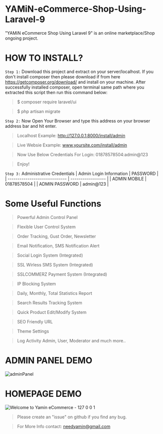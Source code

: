 # YAMiN-eCommerce-Shop-Using-Laravel-9
"YAMiN eCommerce Shop Using Laravel 9" is an online marketplace/Shop ongoing project.

# HOW TO INSTALL?

`Step 1:` Download this project and extract on your server/localhost. If you don't install composer then please download if from here https://getcomposer.org/download/ and install on your machine. After successfully installed composer, open terminal same path where you extracted this script then run this command below:

> $ composer require laravel/ui

> $ php artisan migrate


`Step 2:` Now Open Your Browser and type this address on your browser address bar and hit enter.

> Localhost Example: http://127.0.0.1:8000/install/admin

> Live Websie Example: www.yoursite.com/install/admin 

> Now Use Below Credentials For Login: 01878578504:admin@123 

> Enjoy!

`Step 3:` Administrative Credentials
| Admin Login Information        | PASSWORD           |
| ------------------------------ | ------------------ |
| ADMIN MOBILE                   |  01878578504       |
| ADMIN PASSWORD                 |  admin@123         |

# Some Useful Functions
> Powerful Admin Control Panel

> Flexible User Control System

> Order Tracking, Gust Order, Newsletter

> Email Notification, SMS Notification Alert

> Social Login System (Integrated)

> SSL Wirless SMS System (Integrated)

> SSLCOMMERZ Payment System (Integrated)

> IP Blocking System

> Daily, Monthly, Total Statistics Report

> Search Results Tracking System

> Quick Product Edit/Modify System 

> SEO Friendly URL

> Theme Settings

> Log Activity Admin, User, Moderator and much more..


# ADMIN PANEL DEMO
![adminPanel](https://user-images.githubusercontent.com/16277392/229379079-cbd6206f-d373-4f83-ae28-144d873094a7.png)

# HOMEPAGE DEMO
![Welcome to Yamin eCommerce - 127 0 0 1](https://user-images.githubusercontent.com/16277392/229862916-f21bdbf8-e1f8-46ba-8fe7-8c23fd938f9d.png)

> Please create an "issue" on github if you find any bug.

> For More Info contact: needyamin@gmail.com
